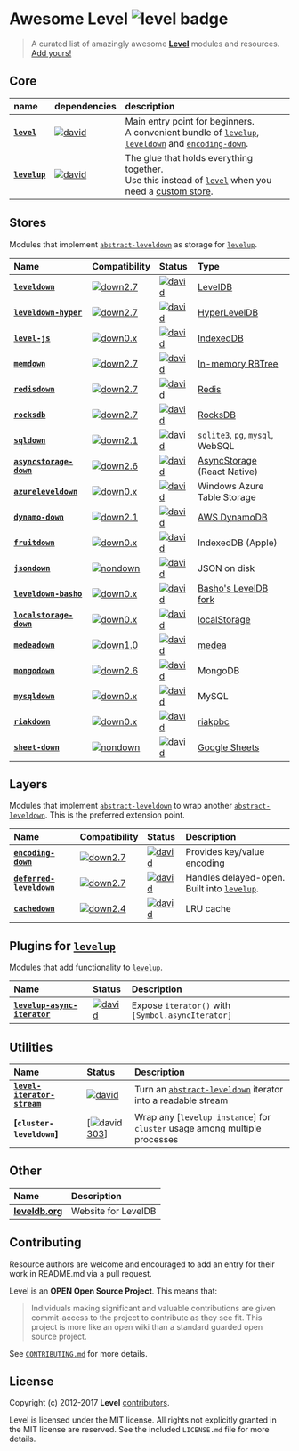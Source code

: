 # Awesome Level ![level badge][level-badge]

> A curated list of amazingly awesome **[Level]** modules and resources. [Add yours!](#contributing)

## Core

| name | dependencies | description
|:---- |:------------ |:-----------
|**[`level`]** | [![david][400]][401] | Main entry point for beginners.<br> A convenient bundle of [`levelup`], [`leveldown`] and [`encoding-down`].
|**[`levelup`]** | [![david][402]][403] | The glue that holds everything together.<br> Use this instead of [`level`] when you need a [custom store](#stores).

<!-- Reserved for this section: 400-499 -->
[400]: https://img.shields.io/david/level/level.svg
[401]: https://david-dm.org/level/level
[402]: https://img.shields.io/david/level/levelup.svg
[403]: https://david-dm.org/level/levelup

## Stores

Modules that implement [`abstract-leveldown`] as storage for [`levelup`].

| Name                   | Compatibility    | Status            | Type
|:---------------------- |:---------------  |:----------------- |:----
|**[`leveldown`]**       | [![down2.7]][ad] |[![david][01]][02] |[LevelDB]
|**[`leveldown-hyper`]** | [![down2.7]][ad] |[![david][03]][04] |[HyperLevelDB]
|**[`level-js`]**        | [![down0.x]][ad] |[![david][05]][06] |[IndexedDB]
|**[`memdown`]**         | [![down2.7]][ad] |[![david][07]][08] |[In-memory RBTree]
|**[`redisdown`]**       | [![down2.7]][ad] |[![david][09]][10] |[Redis]
|**[`rocksdb`]**         | [![down2.7]][ad] |[![david][11]][12] |[RocksDB]
|**[`sqldown`]**         | [![down2.1]][ad] |[![david][13]][14] |[`sqlite3`], [`pg`], [`mysql`], WebSQL
|**[`asyncstorage-down`]** | [![down2.6]][ad] |[![david][16]][17] | [AsyncStorage] (React Native)
|**[`azureleveldown`]** | [![down0.x]][ad] |[![david][18]][19] | Windows Azure Table Storage
|**[`dynamo-down`]** | [![down2.1]][ad] |[![david][20]][21] | [AWS DynamoDB]
|**[`fruitdown`]** | [![down0.x]][ad] |[![david][22]][23] |IndexedDB (Apple)
|**[`jsondown`]** | [![nondown]][ad] |[![david][24]][25] | JSON on disk
|**[`leveldown-basho`]** | [![down0.x]][ad] |[![david][26]][27] | [Basho's LevelDB fork]
|**[`localstorage-down`]** | [![down0.x]][ad] |[![david][28]][29] | [localStorage]
|**[`medeadown`]** | [![down1.0]][ad] |[![david][30]][31] | [medea]
|**[`mongodown`]** | [![down2.6]][ad] |[![david][32]][33] | MongoDB
|**[`mysqldown`]** | [![down0.x]][ad] |[![david][34]][35] | MySQL
|**[`riakdown`]** | [![down0.x]][ad] |[![david][36]][37] | [riakpbc]
|**[`sheet-down`]** | [![nondown]][ad] |[![david][38]][39] | [Google Sheets]

<!-- Reserved for this section: 1-99 -->
[01]: https://img.shields.io/david/level/leveldown.svg
[02]: https://david-dm.org/level/leveldown
[03]: https://img.shields.io/david/Level/leveldown-hyper.svg
[04]: https://david-dm.org/level/leveldown-hyper
[05]: https://img.shields.io/david/maxogden/level.js.svg
[06]: https://david-dm.org/maxogden/level.js
[07]: https://img.shields.io/david/Level/memdown.svg
[08]: https://david-dm.org/level/memdown
[09]: https://img.shields.io/david/hmalphettes/redisdown.svg
[10]: https://david-dm.org/hmalphettes/redisdown
[11]: https://img.shields.io/david/Level/rocksdb.svg
[12]: https://david-dm.org/level/rocksdb
[13]: https://img.shields.io/david/calvinmetcalf/sqldown.svg
[14]: https://david-dm.org/calvinmetcalf/sqldown
[16]: https://img.shields.io/david/tradle/asyncstorage-down.svg
[17]: https://david-dm.org/tradle/asyncstorage-down
[18]: https://img.shields.io/david/richorama/azureleveldown.svg
[19]: https://david-dm.org/richorama/azureleveldown
[20]: https://img.shields.io/david/jed/dynamo-down.svg
[21]: https://david-dm.org/jed/dynamo-down
[22]: https://img.shields.io/david/nolanlawson/fruitdown.svg
[23]: https://david-dm.org/nolanlawson/fruitdown
[24]: https://img.shields.io/david/toolness/jsondown.svg
[25]: https://david-dm.org/toolness/jsondown

<!-- not available (it's a branch of leveldown) -->
[26]: https://img.shields.io/david/level/leveldown-basho.svg
[27]: https://david-dm.org/level/leveldown-basho

[28]: https://img.shields.io/david/No9/localstorage-down.svg
[29]: https://david-dm.org/No9/localstorage-down
[30]: https://img.shields.io/david/kesla/medeadown.svg
[31]: https://david-dm.org/kesla/medeadown
[32]: https://img.shields.io/david/watson/mongodown.svg
[33]: https://david-dm.org/watson/mongodown
[34]: https://img.shields.io/david/kesla/mysqldown.svg
[35]: https://david-dm.org/kesla/mysqldown
[36]: https://img.shields.io/david/nlf/riakdown.svg
[37]: https://david-dm.org/nlf/riakdown
[38]: https://img.shields.io/david/jed/sheet-down.svg
[39]: https://david-dm.org/jed/sheet-down

## Layers

Modules that implement [`abstract-leveldown`] to wrap another [`abstract-leveldown`]. This is the preferred extension point.

| Name                 |Compatibility    | Status             | Description
|:-------------------- |:--------------- |:-------------------|:-----------
|**[`encoding-down`]** |[![down2.7]][ad] | [![david][100]][101] | Provides key/value encoding
|**[`deferred-leveldown`]** |[![down2.7]][ad] | [![david][102]][103] | Handles delayed-open. Built into [`levelup`].
|**[`cachedown`]** | [![down2.4]][ad] | [![david][104]][105] | LRU cache

<!-- Reserved for this section: 100-199 -->
[100]: https://img.shields.io/david/Level/encoding-down.svg
[101]: https://david-dm.org/level/encoding-down
[102]: https://img.shields.io/david/Level/deferred-leveldown.svg
[103]: https://david-dm.org/level/deferred-leveldown
[104]: https://img.shields.io/david/mvayngrib/cachedown.svg
[105]: https://david-dm.org/mvayngrib/cachedown

## Plugins for [`levelup`]

Modules that add functionality to [`levelup`].

| Name | Status       | Description
|:---- |:------------ |:-----------
|**[`levelup-async-iterator`]** | [![david][200]][201] | Expose `iterator()` with `[Symbol.asyncIterator]`

<!-- Reserved for this section: 200-299 -->
[200]: https://img.shields.io/david/MeirionHughes/levelup-async-iterator.svg
[201]: https://david-dm.org/MeirionHughes/levelup-async-iterator

## Utilities

| Name | Status       | Description
|:---- |:------------ |:-----------
|**[`level-iterator-stream`]** | [![david][300]][301] | Turn an [`abstract-leveldown`] iterator into a readable stream
| **[`cluster-leveldown`]** | [![david][302][303]] | Wrap any [`levelup instance`] for `cluster` usage among multiple processes

<!-- Reserved for this section: 300-399 -->
[300]: https://david-dm.org/Level/iterator-stream.svg
[301]: https://david-dm.org/level/iterator-stream
[302]: https://david-dm.org/chiguireitor/cluster-levelup.svg
[303]: https://david-dm.org/chiguireitor/cluster-levelup


## Other

| Name              | Description
|:----------------- |:-----------
| **[leveldb.org]** | Website for LevelDB

## Contributing

Resource authors are welcome and encouraged to add an entry for their work in README.md via a pull request.

Level is an **OPEN Open Source Project**. This means that:

> Individuals making significant and valuable contributions are given commit-access to the project to contribute as they see fit. This project is more like an open wiki than a standard guarded open source project.

See [`CONTRIBUTING.md`](https://github.com/Level/community/blob/master/CONTRIBUTING.md) for more details.

## License

Copyright (c) 2012-2017 **Level** [contributors](https://github.com/level/community#contributors).

Level is licensed under the MIT license. All rights not explicitly granted in the MIT license are reserved. See the included `LICENSE.md` file for more details.

<!-- Manual badges for now -->
[down2.7]: https://img.shields.io/badge/abstract--leveldown-2.7-brightgreen.svg
[down2.6]: https://img.shields.io/badge/abstract--leveldown-2.6-orange.svg
[down2.4]: https://img.shields.io/badge/abstract--leveldown-2.4-orange.svg
[down2.1]: https://img.shields.io/badge/abstract--leveldown-2.1-orange.svg
[down1.0]: https://img.shields.io/badge/abstract--leveldown-1.0-red.svg
[down0.x]: https://img.shields.io/badge/abstract--leveldown-0.x-red.svg
[nondown]: https://img.shields.io/badge/abstract--leveldown-invalid-lightgrey.svg

[Level]: https://github.com/level
[`abstract-leveldown`]: https://github.com/level/abstract-leveldown
[ad]: https://github.com/level/abstract-leveldown
[`levelup`]: https://github.com/level/levelup
[`leveldown`]: https://github.com/level/leveldown
[LevelDB]: https://github.com/google/leveldb
[`leveldown-hyper`]: https://github.com/level/leveldown-hyper
[HyperLevelDB]: https://github.com/rescrv/HyperLevelDB
[`level-js`]: https://github.com/maxogden/level.js
[IndexedDB]: https://developer.mozilla.org/en-US/docs/IndexedDB
[`memdown`]: https://github.com/level/memdown
[In-memory RBTree]: https://www.npmjs.com/package/functional-red-black-tree
[`redisdown`]: https://github.com/hmalphettes/redisdown
[Redis]: https://redis.io/
[`rocksdb`]: https://github.com/level/rocksdb
[RocksDB]: https://github.com/facebook/rocksdb/
[`sqldown`]: https://github.com/calvinmetcalf/sqldown
[`sqlite3`]: https://www.npmjs.com/package/sqlite3
[`pg`]: https://www.npmjs.com/package/pg
[`mysql`]: https://www.npmjs.com/package/mysql
[`asyncstorage-down`]: https://github.com/tradle/asyncstorage-down
[AsyncStorage]: https://facebook.github.io/react-native/docs/asyncstorage.html
[`azureleveldown`]: https://github.com/richorama/azureleveldown
[`dynamo-down`]: https://github.com/jed/dynamo-down
[`fruitdown`]: https://github.com/nolanlawson/fruitdown
[`jsondown`]: https://github.com/toolness/jsondown
[`leveldown-basho`]: https://www.npmjs.com/package/leveldown-basho
[`localstorage-down`]: https://github.com/No9/localstorage-down
[`medeadown`]: https://github.com/kesla/medeadown
[`mongodown`]: https://github.com/watson/mongodown
[`mysqldown`]: https://github.com/kesla/mysqldown
[`riakdown`]: https://github.com/nlf/riakdown
[`sheet-down`]: https://github.com/jed/sheet-down
[AWS DynamoDB]: http://aws.amazon.com/dynamodb
[Google Sheets]: https://docs.google.com/spreadsheets
[riakpbc]: https://github.com/nlf/riakpbc
[medea]: https://github.com/argo/medea
[Basho's LevelDB fork]: https://github.com/basho/leveldb
[localStorage]: https://developer.mozilla.org/en-US/docs/Web/API/Window/localStorage
[`encoding-down`]: https://github.com/level/encoding-down
[`deferred-leveldown`]: https://github.com/Level/deferred-leveldown
[`cachedown`]: https://github.com/mvayngrib/cachedown
[`levelup-async-iterator`]: https://github.com/MeirionHughes/levelup-async-iterator
[`level`]: https://github.com/level/level
[`level-iterator-stream`]: https://github.com/level/iterator-stream
[leveldb.org]: http://leveldb.org
[level-badge]: http://leveldb.org/img/badge.svg
